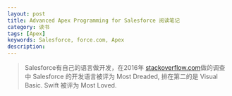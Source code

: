 ```yaml
---
layout: post
title: Advanced Apex Programming for Salesforce 阅读笔记
category: 读书
tags: [Apex] 
keywords: Salesforce, force.com, Apex
description: 
---
```


> Salesforce有自己的语言做开发，在2016年 [stackoverflow.com](http://stackoverflow.com/research/developer-survey-2015#tech-super)做的调查中
Salesforce 的开发语言被评为  Most Dreaded, 排在第二的是 Visual Basic.
Swift 被评为 Most Loved.







